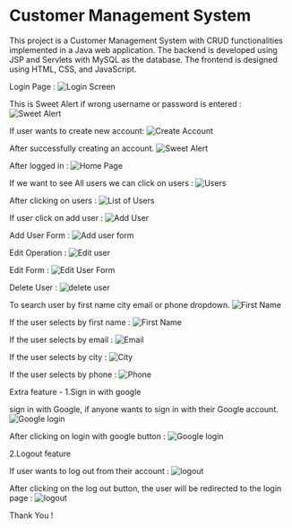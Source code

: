 # Customer Management System
This project is a Customer Management System with CRUD functionalities implemented in a Java web application.
The backend is developed using JSP and Servlets with MySQL as the database.
The frontend is designed using HTML, CSS, and JavaScript.

Login Page : 
![Login Screen](https://github.com/codewithsuhana/CustomeWeb/assets/151840352/c7188107-7fcd-4e7c-925d-ba08dcce40b3)

This is Sweet Alert if wrong username or password is entered :
![Sweet Alert](https://github.com/codewithsuhana/CustomeWeb/assets/151840352/412c67ca-c161-4914-aa98-497d71ad4b8b)

If user wants to create new account:
![Create Account](https://github.com/codewithsuhana/CustomeWeb/assets/151840352/bb7568a2-e614-46b4-8d0e-49118585a20d)

After successfully creating an account.
![Sweet Alert](https://github.com/codewithsuhana/CustomeWeb/assets/151840352/bb0797f2-ca30-4e67-8151-602b102b2603)

After logged in :
![Home Page](https://github.com/codewithsuhana/CustomeWeb/assets/151840352/f206c051-e532-4873-ae20-e7c629a2d157)

If we want to see All users we can click on users :
![Users](https://github.com/codewithsuhana/CustomeWeb/assets/151840352/477918f4-03f5-48b8-91e9-fe1c9e6d2f5a)

After clicking on users :
![List of Users](https://github.com/codewithsuhana/CustomeWeb/assets/151840352/befc08da-d8b9-4a13-acc5-4014b54d0480)

If user click on add user : 
![Add User](https://github.com/codewithsuhana/CustomeWeb/assets/151840352/d1d962ac-e4bb-4ae5-8510-0db211acef2a)

Add User Form : 
![Add user form](https://github.com/codewithsuhana/CustomeWeb/assets/151840352/ef348210-e4c9-4773-b4d1-02111a8f7648)

Edit Operation :
![Edit user](https://github.com/codewithsuhana/CustomeWeb/assets/151840352/570c7ebd-19ea-4be9-af17-2e66532c881a)

Edit Form :
![Edit User Form](https://github.com/codewithsuhana/CustomeWeb/assets/151840352/d9b1b8fe-9243-4180-a276-ce3cc42c585f)

Delete User :
![delete user](https://github.com/codewithsuhana/CustomeWeb/assets/151840352/a92e1ad5-18f9-400d-b13b-b24894990b62)

To search user by first name city email or phone dropdown.
![First Name](https://github.com/codewithsuhana/CustomeWeb/assets/151840352/b0d1543d-58ff-4cc5-99c7-ab170304094f)

If the user selects by first name :
![First Name](https://github.com/codewithsuhana/CustomeWeb/assets/151840352/54a2b75a-808f-4551-a92d-3c1ac9503b78)

If the user selects by email : 
![Email](https://github.com/codewithsuhana/CustomeWeb/assets/151840352/0c52234f-22a0-445e-8054-852ec364aeb9)

If the user selects by city : 
![City](https://github.com/codewithsuhana/CustomeWeb/assets/151840352/d584fab1-7f84-4057-96dc-429e9ab126dd)

If the user selects by phone : 
![Phone](https://github.com/codewithsuhana/CustomeWeb/assets/151840352/3883e4b0-2dce-4d36-86ec-4ef504506ef6)


Extra feature - 
1.Sign in with google

sign in with Google, if anyone wants to sign in with their Google account.
![Google login](https://github.com/codewithsuhana/CustomeWeb/assets/151840352/91b0c6e9-e1ab-4d5f-9ac1-bf61d5bef497)

After clicking on login with google button : 
![Google login](https://github.com/codewithsuhana/CustomeWeb/assets/151840352/74907dfb-de3e-49fa-9789-9779467df7ee)

2.Logout feature

If user wants to log out from their account : 
![logout](https://github.com/codewithsuhana/CustomeWeb/assets/151840352/4eb42d10-4f75-4f32-a982-a288f66d15e3)

After clicking on the log out button, the user will be redirected to the login page :
![logout](https://github.com/codewithsuhana/CustomeWeb/assets/151840352/e1726ef2-dc46-4686-a12a-a48a61696182)


Thank You !















